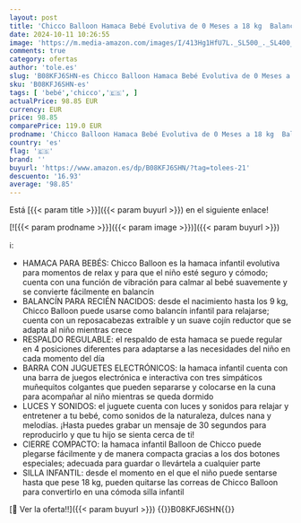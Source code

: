```yaml
---
layout: post
title: 'Chicco Balloon Hamaca Bebé Evolutiva de 0 Meses a 18 kg  Balancín Bebé con Función de Silla  Respaldo Reclinable  Cierre Compacto  Vibración  Juguete Electrónico  Luces y Sonidos  León  Lion '
date: 2024-10-11 10:26:55
image: 'https://m.media-amazon.com/images/I/413Hg1HfU7L._SL500_._SL400_.jpg'
comments: true
category: ofertas
author: 'tole.es'
slug: 'B08KFJ6SHN-es Chicco Balloon Hamaca Bebé Evolutiva de 0 Meses a 18 kg...'
sku: 'B08KFJ6SHN-es'
tags: [ 'bebé','chicco','🇪🇸', ]
actualPrice: 98.85 EUR
currency: EUR
price: 98.85
comparePrice: 119.0 EUR
prodname: 'Chicco Balloon Hamaca Bebé Evolutiva de 0 Meses a 18 kg  Balancín Bebé con Función de Silla  Respaldo Reclinable  Cierre Compacto  Vibración  Juguete Electrónico  Luces y Sonidos  León  Lion '
country: 'es'
flag: '🇪🇸'
brand: ''
buyurl: 'https://www.amazon.es/dp/B08KFJ6SHN/?tag=tolees-21'
descuento: '16.93'
average: '98.85'
---
```


Está [{{< param title >}}]({{< param buyurl >}}) en el siguiente enlace!

[![{{< param prodname >}}]({{< param image >}})]({{< param buyurl >}})

ℹ️:

- HAMACA PARA BEBÉS: Chicco Balloon es la hamaca infantil evolutiva para momentos de relax y para que el niño esté seguro y cómodo; cuenta con una función de vibración para calmar al bebé suavemente y se convierte fácilmente en balancín
- BALANCÍN PARA RECIÉN NACIDOS: desde el nacimiento hasta los 9 kg, Chicco Balloon puede usarse como balancín infantil para relajarse; cuenta con un reposacabezas extraíble y un suave cojín reductor que se adapta al niño mientras crece
- RESPALDO REGULABLE: el respaldo de esta hamaca se puede regular en 4 posiciones diferentes para adaptarse a las necesidades del niño en cada momento del día
- BARRA CON JUGUETES ELECTRÓNICOS: la hamaca infantil cuenta con una barra de juegos electrónica e interactiva con tres simpáticos muñequitos colgantes que pueden separarse y colocarse en la cuna para acompañar al niño mientras se queda dormido
- LUCES Y SONIDOS: el juguete cuenta con luces y sonidos para relajar y entretener a tu bebé, como sonidos de la naturaleza, dulces nana y melodías. ¡Hasta puedes grabar un mensaje de 30 segundos para reproducirlo y que tu hijo se sienta cerca de ti!
- CIERRE COMPACTO: la hamaca infantil Balloon de Chicco puede plegarse fácilmente y de manera compacta gracias a los dos botones especiales; adecuada para guardar o llevártela a cualquier parte
- SILLA INFANTIL: desde el momento en el que el niño puede sentarse hasta que pese 18 kg, pueden quitarse las correas de Chicco Balloon para convertirlo en una cómoda silla infantil

[🛒 Ver la oferta!!]({{< param buyurl >}})
{{<world>}}B08KFJ6SHN{{</world>}}
